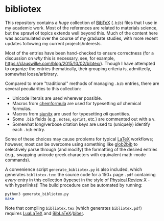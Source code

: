 # bibliotex

This repository contains a <i>huge</i> collection of [BibTeX] (`.bib`) files
that I use in my academic work. Most of the references are related to materials
science, but the sprawl of topics extends well beyond this. Much of the content
here was accumulated over the course of my graduate studies, with more recent
updates following my current projects/interests.

Most of the entries have been hand-checked to ensure correctness
(for a discussion on <i>why</i> this is necessary, see, for example,
<https://clauswilke.com/blog/2015/10/02/bibtex/>). Though I have attempted to
organize the entries thematically, their grouping criteria is, admittedly,
somewhat loose/arbitrary.

Compared to more "traditional" methods of managing `.bib` entries, there are
several peculiarities to this collection:

- Unicode literals are used wherever possible.
- Macros from [chemformula] are used for typesetting <i>all</i> chemical formulas.
- Macros from [siunitx] are used for typesetting <i>all</i> quantities.
- Some `.bib` fields (e.g., `notes`, `eprint`, etc.) are commented out with a `%`.
- Somewhat long/verbose citation keys are used to (uniquely) identify each `.bib` entry.

Some of these choices may cause problems for typical [LaTeX] workflows;
however, most can be overcome using something like [glob2bib] to selectively
parse through (and modify) the formatting of the desired entries
(e.g., swapping unicode greek characters with equivalent math-mode commands).

A convenience script `generate_bibliotex.py` is also included, which generates
`bibliotex.tex`: the source code for a 150+ page `.pdf` containing <i>every</i>
entry in this collection
(typeset in the style of [Physical Review X] - with hyperlinks)!
The build procedure can be automated by running:

```bash
python3 generate_bibliotex.py
make
```

Note that compiling `bibliotex.tex` (which generates `bibliotex.pdf`) requires
[LuaLaTeX] and [BibLaTeX]/[biber].

[glob2bib]: https://github.com/rmlmcfadden/glob2bib
[chemformula]: https://ctan.org/pkg/chemformula
[siunitx]: https://ctan.org/pkg/siunitx
[Physical Review X]: https://journals.aps.org/prx/
[LaTeX]: https://ctan.org/pkg/latex
[LuaLaTeX]: https://ctan.org/pkg/luatex
[BibLaTeX]: https://ctan.org/pkg/biblatex
[biber]: https://ctan.org/pkg/biber
[BibTeX]: https://ctan.org/pkg/bibtex
